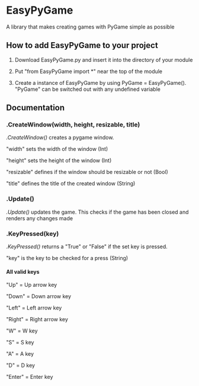 # EasyPyGame
A library that makes creating games with PyGame simple as possible

## How to add EasyPyGame to your project
1. Download EasyPyGame.py and insert it into the directory of your module

2. Put "from EasyPyGame import *" near the top of the module

3. Create a instance of EasyPyGame by using PyGame = EasyPyGame(). "PyGame" can be switched out with any undefined variable

## Documentation
### .CreateWindow(width, height, resizable, title)
_.CreateWindow()_ creates a pygame window.

"width" sets the width of the window (Int)

"height" sets the height of the window (Int)

"resizable" defines if the window should be resizable or not (Bool)

"title" defines the title of the created window (String)


### .Update()
_.Update()_ updates the game. This checks if the game has been closed and renders any changes made


### .KeyPressed(key)
_.KeyPressed()_ returns a "True" or "False" if the set key is pressed.

"key" is the key to be checked for a press (String)


#### All valid keys
"Up" = Up arrow key

"Down" = Down arrow key

"Left" = Left arrow key

"Right" = Right arrow key

"W" = W key

"S" = S key

"A" = A key

"D" = D key

"Enter" = Enter key
